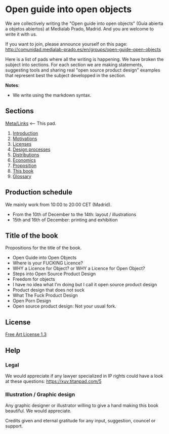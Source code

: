 Open guide into open objects
======================

We are collectively writing the "Open guide into open objects" (Guia abierta a objetos abiertos) at Medialab Prado, Madrid. And you are welcome to write it with us.

If you want to join, please announce yourself on this page:
http://comunidad.medialab-prado.es/en/groups/open-guide-open-objects

Here is a list of pads where all the writing is happening. We have broken the subject into sections. For each section we are making statements, suggesting tools and sharing real "open source product design" examples that represent best the subject developped in the section.

**Notes**: 
 - We write using the markdown syntax.

Sections
-------------

[Meta/Links]( https://mathieugabiot.titanpad.com/39 ) <-- This pad.

1. [Introduction]( https://xuv.titanpad.com/2 )
2. [Motivations]( https://mathieugabiot.titanpad.com/32 )
3. [Licenses]( https://mathieugabiot.titanpad.com/31 )
4. [Design processes]( https://mathieugabiot.titanpad.com/35 ) 
5. [Distributions]( https://mathieugabiot.titanpad.com/33 )
6. [Economics]( https://mathieugabiot.titanpad.com/34 )
7. [Proposition]( https://mathieugabiot.titanpad.com/30 )
8. [This book]( https://xuv.titanpad.com/3 )
9. [Glossary]( https://xuv.titanpad.com/1 )


Production schedule
-----------------------------

We mainly work from 10:00 to 20:00 CET (Madrid).

 - From the 10th of December to the 14th: layout / illustrations
 - 15th and 16th of December: printing and exhibition

Title of the book
-----------------------
Propositions for the title of the book.

- Open Guide into Open Objects
- Where is your FUCKING Licence?
- WHY a Licence for Object? or WHY a Licence for Open Object?
- Steps into Open Source Product Design
- Freedom for objects
- I have no idea what I'm doing but I call it open source product design
- Product design that does not suck
- What The Fuck Product Design
- Open Porn Design
- Open source product design: Not your usual fork.

License
-----------
[Free Art License 1.3](http://artlibre.org/licence/lal/en/ )

Help
------

### Legal
We would appreciate if any lawyer specialized in IP rights could have a look at these questions: https://xuv.titanpad.com/5 

### Illustration / Graphic design
Any graphic designer or illustrator willing to give a hand making this book beautiful. We would appreciate.

Credits given and eternal gratitude for any input, suggestion, councel or support.

